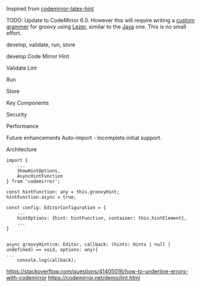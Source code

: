 
Inspired from [codemirror-latex-hint](https://github.com/jun-sheaf/codemirror-latex-hint)

TODO: Update to CodeMirror 6.0. However this will require writing a [custom grammer](https://lezer.codemirror.net/docs/guide/#building-a-grammar) for groovy using [Lezer](https://lezer.codemirror.net/docs/guide/#writing-a-grammar), similar to the [Java](https://github.com/lezer-parser/java/blob/master/src/java.grammar) one. This is no small effort.

develop, validate, run, store

develop
Code Mirror
Hint

Validate
Lint 

Run

Store



Key Components

Security

Performance

Future enhancements 
Auto-import - Incomplete initial support. 

Architecture


```
import {
	...
	ShowHintOptions,
	AsyncHintFunction
} from 'codemirror';

const hintFunction: any = this.groovyHint;
hintFunction.async = true;

const config: EditorConfiguration = {
	...
	hintOptions: {hint: hintFunction, container: this.hintElement},
	...
}	


async groovyHint(cm: Editor, callback: (hints: Hints | null | undefined) => void, options: any){
...
	console.log(callback);

```
https://stackoverflow.com/questions/41405016/how-to-underline-errors-with-codemirror
https://codemirror.net/demo/lint.html
